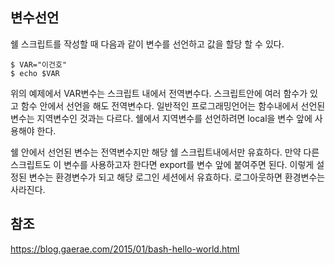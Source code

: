 ## 변수선언

쉘 스크립트를 작성할 때 다음과 같이 변수를 선언하고 값을 할당 할 수 있다. 

```shell
$ VAR="이건호"
$ echo $VAR
```

위의 예제에서 VAR변수는 스크립트 내에서 전역변수다. 스크립트안에 여러 함수가 있고 함수 안에서 선언을 해도 전역변수다. 일반적인 프로그래밍언어는 함수내에서 선언된 변수는 지역변수인 것과는 다르다. 쉘에서 지역변수를 선언하려면 local을 변수 앞에 사용해야 한다. 

쉘 안에서 선언된 변수는 전역변수지만 해당 쉘 스크립트내에서만 유효하다. 만약 다른 스크립트도 이 변수를 사용하고자 한다면 export를 변수 앞에 붙여주면 된다. 이렇게 설정된 변수는 환경변수가 되고 해당 로그인 세션에서 유효하다. 로그아웃하면 환경변수는 사라진다. 

## 참조

https://blog.gaerae.com/2015/01/bash-hello-world.html